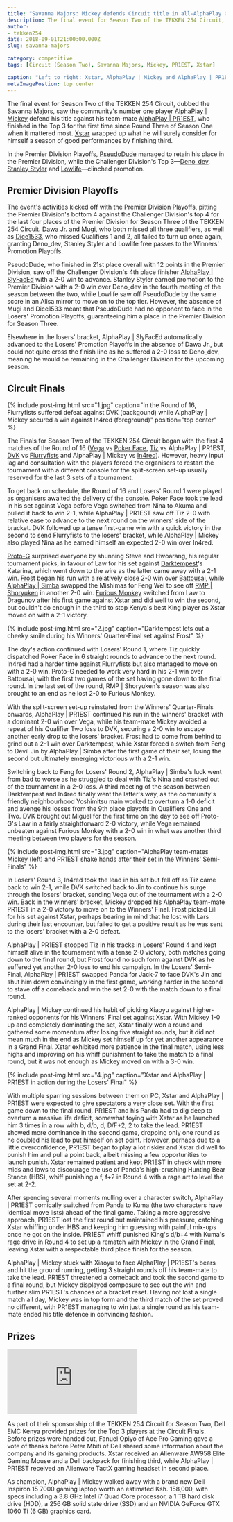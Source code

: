 ```yaml
---
title: "Savanna Majors: Mickey defends Circuit title in all-AlphaPlay Grand Final"
description: The final event for Season Two of the TEKKEN 254 Circuit, dubbed the Savanna Majors, saw the community's number one player AlphaPlay | Mickey defend his title against his team-mate AlphaPlay | PR1EST.
author:
- tekken254
date: 2018-09-01T21:00:00.000Z
slug: savanna-majors

category: competitive
tags: [Circuit (Season Two), Savanna Majors, Mickey, PR1EST, Xstar]

caption: "Left to right: Xstar, AlphaPlay | Mickey and AlphaPlay | PR1EST pose with their prizes, which were presented by Peter Mbiti, Dell's Brand & Category Manager for Central and Eastern Africa"
metaImagePostion: top center
---
```

<p>The final event for Season Two of the TEKKEN 254 Circuit, dubbed the Savanna Majors, saw the community's number one player <a href="/circuit/tekken/profile.html?id=2907096" target="_blank">AlphaPlay | Mickey</a> defend his title against his team-mate <a href="/circuit/tekken/profile.html?id=8665351" target="_blank">AlphaPlay | PR1EST</a>, who finished in the Top 3 for the first time since Round Three of Season One when it mattered most. <a href="/circuit/tekken/profile.html?id=4183920" target="_blank">Xstar</a> wrapped up what he will surely consider for himself a season of good performances by finishing third.</p>

<p>In the Premier Division Playoffs, <a href="/circuit/tekken/profile.html?id=0051349" target="_blank">PseudoDude</a> managed to retain his place in the Premier Division, while the Challenger Division's Top 3—<a href="/circuit/tekken/profile.html?id=2782272" target="_blank">Deno_dev</a>, <a href="/circuit/tekken/profile.html?id=1998890" target="_blank">Stanley Styler</a> and <a href="/circuit/tekken/profile.html?id=6265787" target="_blank">Lowlife</a>—clinched promotion.</p>

<section>
    <h2 class="site-red uppercase">Premier Division Playoffs</h2>
    <p>The event's activities kicked off with the Premier Division Playoffs, pitting the Premier Division's bottom 4 against the Challenger Division's top 4 for the last four places of the Premier Division for Season Three of the TEKKEN 254 Circuit. <a href="/circuit/tekken/profile.html?id=3027689" target="_blank">Dawa Jr.</a> and <a href="/circuit/tekken/profile.html?id=7479116" target="_blank">Mugi</a>, who both missed all three qualifiers, as well as <a href="/circuit/tekken/profile.html?id=2875928" target="_blank">Dice1533</a>, who missed Qualifiers 1 and 2, all failed to turn up once again, granting Deno_dev, Stanley Styler and Lowlife free passes to the Winners' Promotion Playoffs.</p>
    <p>PseudoDude, who finished in 21st place overall with 12 points in the Premier Division, saw off the Challenger Division's 4th place finisher <a href="/circuit/tekken/profile.html?id=3797413" target="_blank">AlphaPlay | SlyFacEd</a> with a 2-0 win to advance. Stanley Styler earned promotion to the Premier Division with a 2-0 win over Deno_dev in the fourth meeting of the season between the two, while Lowlife saw off PseudoDude by the same score in an Alisa mirror to move on to the top tier. However, the absence of Mugi and Dice1533 meant that PseudoDude had no opponent to face in the Losers' Promotion Playoffs, guaranteeing him a place in the Premier Division for Season Three.</p>
    <p>Elsewhere in the losers' bracket, AlphaPlay | SlyFacEd automatically advanced to the Losers' Promotion Playoffs in the absence of Dawa Jr., but could not quite cross the finish line as he suffered a 2-0 loss to Deno_dev, meaning he would be remaining in the Challenger Division for the upcoming season.</p>
</section>

<section>
    <h2 class="site-red uppercase">Circuit Finals</h2>
    {% include post-img.html src="1.jpg" caption="In the Round of 16, Flurryfists suffered defeat against DVK (backgound) while AlphaPlay | Mickey secured a win against In4red (foreground)" position="top center" %}
    <p>The Finals for Season Two of the TEKKEN 254 Circuit began with the first 4 matches of the Round of 16 (<a href="/circuit/tekken/profile.html?id=7167649" target="_blank">Vega</a> vs <a href="/circuit/tekken/profile.html?id=4291033" target="_blank">Poker Face</a>, <a href="/circuit/tekken/profile.html?id=4449622" target="_blank">Tiz</a> vs AlphaPlay | PR1EST, <a href="/circuit/tekken/profile.html?id=4092983" target="_blank">DVK</a> vs <a href="/circuit/tekken/profile.html?id=9970940" target="_blank">Flurryfists</a> and AlphaPlay | Mickey vs <a href="/circuit/tekken/profile.html?id=7900514" target="_blank">In4red</a>). However, heavy input lag and consultation with the players forced the organisers to restart the tournament with a different console for the split-screen set-up usually reserved for the last 3 sets of a tournament.</p>
    <p>To get back on schedule, the Round of 16 and Losers' Round 1 were played as organisers awaited the delivery of the console. Poker Face took the lead in his set against Vega before Vega switched from Nina to Akuma and pulled it back to win 2-1, while AlphaPlay | PR1EST saw off Tiz 2-0 with relative ease to advance to the next round on the winners' side of the bracket. DVK followed up a tense first-game win with a quick victory in the second to send Flurryfists to the losers' bracket, while AlphaPlay | Mickey also played Nina as he earned himself an expected 2-0 win over In4red.</p>
    <p><a href="/circuit/tekken/profile.html?id=2447761" target="_blank">Proto-G</a> surprised everyone by shunning Steve and Hwoarang, his regular tournament picks, in favour of Law for his set against <a href="/circuit/tekken/profile.html?id=0749083" target="_blank">Darktempest</a>'s Katarina, which went down to the wire as the latter came away with a 2-1 win. <a href="/circuit/tekken/profile.html?id=4644523" target="_blank">Frost</a> began his run with a relatively close 2-0 win over <a href="/circuit/tekken/profile.html?id=0145831" target="_blank">Battousai</a>, while <a href="/circuit/tekken/profile.html?id=2685183" target="_blank">AlphaPlay | Simba</a> swapped the Mishimas for Feng Wei to see off <a href="/circuit/tekken/profile.html?id=1677506" target="_blank">RMP | Shoryuken</a> in another 2-0 win. <a href="/circuit/tekken/profile.html?id=3798058" target="_blank">Furious Monkey</a> switched from Law to Dragunov after his first game against Xstar and did well to win the second, but couldn't do enough in the third to stop Kenya's best King player as Xstar moved on with a 2-1 victory.</p>
    {% include post-img.html src="2.jpg" caption="Darktempest lets out a cheeky smile during his Winners' Quarter-Final set against Frost" %}
    <p>The day's action continued with Losers' Round 1, where Tiz quickly dispatched Poker Face in 6 straight rounds to advance to the next round. In4red had a harder time against Flurryfists but also managed to move on with a 2-0 win. Proto-G needed to work very hard in his 2-1 win over Battousai, with the first two games of the set having gone down to the final round. In the last set of the round, RMP | Shoryuken's season was also brought to an end as he lost 2-0 to Furious Monkey.</p>
    <p>With the split-screen set-up reinstated from the Winners' Quarter-Finals onwards, AlphaPlay | PR1EST continued his run in the winners' bracket with a dominant 2-0 win over Vega, while his team-mate Mickey avoided a repeat of his Qualifier Two loss to DVK, securing a 2-0 win to escape another early drop to the losers' bracket. Frost had to come from behind to grind out a 2-1 win over Darktempest, while Xstar forced a switch from Feng to Devil Jin by AlphaPlay | Simba after the first game of their set, losing the second but ultimately emerging victorious with a 2-1 win.</p>
    <p>Switching back to Feng for Losers' Round 2, AlphaPlay | Simba's luck went from bad to worse as he struggled to deal with Tiz's Nina and crashed out of the tournament in a 2-0 loss. A third meeting of the season between Darktempest and In4red finally went the latter's way, as the community's friendly neighbourhood Yoshimitsu main worked to overturn a 1-0 deficit and avenge his losses from the 9th place playoffs in Qualifiers One and Two. DVK brought out Miguel for the first time on the day to see off Proto-G's Law in a fairly straightforward 2-0 victory, while Vega remained unbeaten against Furious Monkey with a 2-0 win in what was another third meeting between two players for the season.</p>
    {% include post-img.html src="3.jpg" caption="AlphaPlay team-mates Mickey (left) and PR1EST shake hands after their set in the Winners' Semi-Finals" %}
    <p>In Losers' Round 3, In4red took the lead in his set but fell off as Tiz came back to win 2-1, while DVK switched back to Jin to continue his surge through the losers' bracket, sending Vega out of the tournament with a 2-0 win. Back in the winners' bracket, Mickey dropped his AlphaPlay team-mate PR1EST in a 2-0 victory to move on to the Winners' Final. Frost picked Lili for his set against Xstar, perhaps bearing in mind that he lost with Lars during their last encounter, but failed to get a positive result as he was sent to the losers' bracket with a 2-0 defeat.</p>
    <p>AlphaPlay | PR1EST stopped Tiz in his tracks in Losers' Round 4 and kept himself alive in the tournament with a tense 2-0 victory, both matches going down to the final round, but Frost found no such form against DVK as he suffered yet another 2-0 loss to end his campaign. In the Losers' Semi-Final, AlphaPlay | PR1EST swapped Panda for Jack-7 to face DVK's Jin and shut him down convincingly in the first game, working harder in the second to stave off a comeback and win the set 2-0 with the match down to a final round.</p>
    <p>AlphaPlay | Mickey continued his habit of picking Xiaoyu against higher-ranked opponents for his Winners' Final set against Xstar. With Mickey 1-0 up and completely dominating the set, Xstar finally won a round and gathered some momentum after losing five straight rounds, but it did not mean much in the end as Mickey set himself up for yet another appearance in a Grand Final. Xstar exhibited more patience in the final match, using less highs and improving on his whiff punishment to take the match to a final round, but it was not enough as Mickey moved on with a 3-0 win.</p>
    {% include post-img.html src="4.jpg" caption="Xstar and AlphaPlay | PR1EST in action during the Losers' Final" %}
    <p>With multiple sparring sessions between them on PC, Xstar and AlphaPlay | PR1EST were expected to give spectators a very close set. With the first game down to the final round, PR1EST and his Panda had to dig deep to overturn a massive life deficit, somewhat toying with Xstar as he launched him 3 times in a row with b, d/b, d, D/F+2, 2 to take the lead. PR1EST showed more dominance in the second game, dropping only one round as he doubled his lead to put himself on set point. However, perhaps due to a little overconfidence, PR1EST began to play a lot riskier and Xstar did well to punish him and pull a point back, albeit missing a few opportunities to launch punish. Xstar remained patient and kept PR1EST in check with more mids and lows to discourage the use of Panda's high-crushing Hunting Bear Stance (HBS), whiff punishing a f, f+2 in Round 4 with a rage art to level the set at 2-2.</p>
    <p>After spending several moments mulling over a character switch, AlphaPlay | PR1EST comically switched from Panda to Kuma (the two characters have identical move lists) ahead of the final game. Taking a more aggressive approach, PR1EST lost the first round but maintained his pressure, catching Xstar whiffing under HBS and keeping him guessing with painful mix-ups once he got on the inside. PR1EST whiff punished King's d/b+4 with Kuma's rage drive in Round 4 to set up a rematch with Mickey in the Grand Final, leaving Xstar with a respectable third place finish for the season.</p>
    <p>AlphaPlay | Mickey stuck with Xiaoyu to face AlphaPlay | PR1EST's bears and hit the ground running, getting 3 straight rounds off his team-mate to take the lead. PR1EST threatened a comeback and took the second game to a final round, but Mickey displayed composure to see out the win and further slim PR1EST's chances of a bracket reset. Having not lost a single match all day, Mickey was in top form and the third match of the set proved no different, with PR1EST managing to win just a single round as his team-mate ended his title defence in convincing fashion.</p>
</section>

<section>
    <h2 class="site-red uppercase">Prizes</h2>
    <div class="video-container d-flex justify-content-center mb-3">
        <iframe class="video-showcase" src="https://www.youtube.com/embed/CRXKhe7Nfxc" frameborder="0" allow="accelerometer; autoplay; clipboard-write; encrypted-media; gyroscope; picture-in-picture" allowfullscreen></iframe>
    </div>
    <p>As part of their sponsorship of the TEKKEN 254 Circuit for Season Two, Dell EMC Kenya provided prizes for the Top 3 players at the Circuit Finals. Before prizes were handed out, Fanuel Opiyo of Ace Pro Gaming gave a vote of thanks before Peter Mbiti of Dell shared some information about the company and its gaming products. Xstar received an Alienware AW958 Elite Gaming Mouse and a Dell backpack for finishing third, while AlphaPlay | PR1EST received an Alienware TactX gaming headset in second place.</p>
    <p>As champion, AlphaPlay | Mickey walked away with a brand new Dell Inspiron 15 7000 gaming laptop worth an estimated Ksh. 158,000, with specs including a 3.8 GHz Intel i7 Quad Core processor, a 1 TB hard disk drive (HDD), a 256 GB solid state drive (SSD) and an NVIDIA GeForce GTX 1060 Ti (6 GB) graphics card.</p>
</section>
